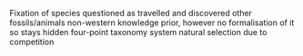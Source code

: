 <!-- SPDX-License-Identifier: zlib-acknowledgement -->
Fixation of species questioned as travelled and discovered other fossils/animals
non-western knowledge prior, however no formalisation of it so stays hidden
four-point taxonomy system
natural selection due to competition
